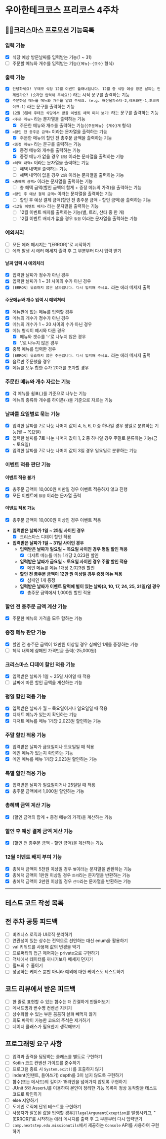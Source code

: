 # 우아한테크코스 프리코스 4주차

## 🎅🏻크리스마스 프로모션 기능목록

### 입력 기능

- [X]  식당 예상 방문날짜를 입력받는 기능(1 ~ 31)
- [ ]  주문할 메뉴와 개수를 입력받는 기능(`{메뉴}-{갯수}` 형식)

### 출력 기능

- [X]  `안녕하세요! 우테코 식당 12월 이벤트 플래너입니다.
  12월 중 식당 예상 방문 날짜는 언제인가요? (숫자만 입력해 주세요!)` 라는 시작 문구를 출력하는 기능
- [X]  `주문하실 메뉴를 메뉴와 개수를 알려 주세요. (e.g. 해산물파스타-2,레드와인-1,초코케이크-1)` 라는 문구를 출력하는 기능
- [X]  `12월 3일에 우테코 식당에서 받을 이벤트 혜택 미리 보기!` 라는 문구를 출력하는 기능
- [X]  `<주문 메뉴>` 라는 문자열을 출력하는 기능
    - [X]  주문한 메뉴와 개수를 출력하는 기능(`{주문메뉴} {개수}개` 형식)
- [X]  `<할인 전 총주문 금액>` 이라는 문자열을 출력하는 기능
    - [X]  주문한 메뉴의 할인 전 총주문 금액을 출력하는 기능
- [X]  `<증정 메뉴>` 라는 문구를 출력하는 기능
    - [X]  증정 메뉴와 개수를 출력하는 기능
    - [X]  증정 메뉴가 없을 경우 `없음` 이라는 문자열을 출력하는 기능
- [X]  `<혜택 내역>` 이라는 문자열을 출력하는 기능
    - [ ]  혜택 내역을 출력하는 기능
    - [ ]  혜택 내역이 없을 경우 `없음` 이라는 문자열을 출력하는 기능
- [X]  `<총혜택 금액>` 이라는 문자열을 출력하는 기능
    - [ ]  총 혜택 금액(할인 금액의 합계 + 증정 메뉴의 가격)을 출력하는 기능
- [X]  `<할인 후 예상 결제 금액>` 이라는 문자열을 출력하는 기능
    - [ ]  할인 후 예상 결제 금액(할인 전 총주문 금액 - 할인 금액)을 출력하는 기능
- [X]  `<12월 이벤트 배지>` 라는 문자열을 출력하는 기능
    - [ ]  12월 이벤트 배지를 출력하는 기능(별, 트리, 산타 중 한 개)
    - [ ]  12월 이벤트 배지가 없을 경우 `없음` 이라는 문자열을 출력하는 기능

### 예외처리

- [ ]  모든 에러 메시지는 "[ERROR]"로 시작하기
- [ ]  에러 발생 시 에러 메세지 출력 후 그 부분부터 다시 입력 받기

#### 날짜 입력 시 예외처리

- [X]  입력한 날짜가 정수가 아닌 경우
- [X]  입력한 날짜가 1 ~ 31 사이의 수가 아닌 경우
- [X]  `[ERROR] 유효하지 않은 날짜입니다. 다시 입력해 주세요.` 라는 에러 메세지 출력

#### 주문메뉴와 개수 입력 시 예외처리

- [X]  메뉴판에 없는 메뉴를 입력할 경우
- [X]  메뉴의 개수가 정수가 아닌 경우
- [X]  메뉴의 개수가 1 ~ 20 사이의 수가 아닌 경우
- [X]  메뉴 형식이 예시와 다른 경우
    - [X]  메뉴와 갯수를 ‘-’로 나누지 않은 경우
    - [X]  ‘,’로 나누지 않은 경우
- [X]  중복 메뉴를 입력한 경우
- [X]  `[ERROR] 유효하지 않은 주문입니다. 다시 입력해 주세요.` 라는 에러 메시지 출력
- [X]  음료만 주문했을 경우
- [X]  메뉴를 모두 합한 수가 20개를 초과할 경우

### 주문한 메뉴와 개수 자르는 기능

- [X]  각 메뉴를 쉼표(,)를 기준으로 나누는 기능
- [X]  메뉴의 종류와 개수를 하이픈(-)을 기준으로 자르는 기능

### 날짜를 요일별로 묶는 기능

- [X]  입력한 날짜를 7로 나눈 나머지 값이 4, 5, 6, 0 중 하나일 경우 평일로 분류하는 기능(월 ~ 목요일)
- [X]  입력한 날짜를 7로 나눈 나머지 값이 1, 2 중 하나일 경우 주말로 분류하는 기능(금 ~ 토요일)
- [X]  입력한 날짜를 7로 나눈 나머지 값이 3일 경우 일요일로 분류하는 기능

### 이벤트 적용 판단 기능

#### 이벤트 적용 불가

- [X]  총주문 금액이 10,000원 미만일 경우 이벤트 적용하지 않고 진행
- [X]  모든 이벤트에 `없음` 이라는 문자열 출력

#### 이벤트 적용 가능

- [X]  총주문 금액이 10,000원 이상인 경우 이벤트 적용
- **입력받은 날짜가 1일 ~ 25일 사이인 경우**
    - [X]  크리스마스 디데이 할인 적용
- **입력받은 날짜가 1일 ~ 31일 사이인 경우**
    - **입력받은 날짜가 일요일 ~ 목요일 사이인 경우 평일 할인 적용**
        - [X]  디저트 메뉴를 메뉴 1개당 2,023원 할인
    - **입력받은 날짜가 금요일 ~ 토요일 사이인 경우 주말 할인 적용**
        - [X]  메인 메뉴를 메뉴 1개당 2,023원 할인
    - **할인 전 총주문 금액이 12만 원 이상일 경우 증정 메뉴 적용**
        - [X]  샴페인 1개 증정
    - **입력받은 날짜가 이벤트 달력에 별이 있는 날짜(3, 10, 17, 24, 25, 31일)일 경우**
        - [X]  총주문 금액에서 1,000원 할인 적용

### 할인 전 총주문 금액 계산 기능

- [X]  주문한 메뉴의 가격을 모두 합하는 기능

### 증정 메뉴 판단 기능

- [X]  할인 전 총주문 금액이 12만원 이상일 경우 샴페인 1개를 증정하는 기능
- [ ]  혜택 내역에 샴페인 가격만큼 출력(-25,000원)

### 크리스마스 디데이 할인 적용 기능

- [X]  입력받은 날짜가 1일 ~ 25일 사이일 때 적용
- [ ]  날짜에 따른 할인 금액을 계산하는 기능

### 평일 할인 적용 기능

- [X]  입력받은 날짜가 월 ~ 목요일이거나 일요일일 때 적용
- [X]  디저트 메뉴가 있는지 확인하는 기능
- [X]  디저트 메뉴를 메뉴 1개당 2,023원 할인하는 기능

### 주말 할인 적용 기능

- [X]  입력받은 날짜가 금요일이나 토요일일 때 적용
- [X]  메인 메뉴가 있는지 확인하는 기능
- [X]  메인 메뉴를 메뉴 1개당 2,023원 할인하는 기능

### 특별 할인 적용 기능

- [X]  입력받은 날짜가 일요일이거나 25일일 때 적용
- [X]  총주문 금액에서 1,000원 할인하는 기능

### 총혜택 금액 계산 기능

- [X]  {할인 금액의 합계 + 증정 메뉴의 가격}을 계산하는 기능

### 할인 후 예상 결제 금액 계산 기능

- [X]  {할인 전 총주문 금액 - 할인 금액}을 계산하는 기능

### 12월 이벤트 배지 부여 기능

- [X]  총혜택 금액이 5천원 이상일 경우 `별`이라는 문자열을 반환하는 기능
- [X]  총혜택 금액이 1만원 이상일 경우 `트리`라는 문자열을 반환하는 기능
- [X]  총혜택 금액이 2만원 이상일 경우 `산타`라는 문자열을 반환하는 기능

---
## 테스트 코드 작성 목록

## 전 주차 공통 피드백

- [ ]  비즈니스 로직과 UI로직 분리하기
- [ ]  연관성이 있는 상수는 전역으로 선언하는 대신 enum을 활용하기
- [ ]  val 키워드를 사용해 값의 변경을 막기
- [ ]  프로퍼티의 접근 제어자는 private으로 구현하기
- [ ]  객체에서 데이터를 꺼내기보다 메세지 던지기
- [ ]  필드의 수 줄이기
- [ ]  성공하는 케이스 뿐만 아니라 예외에 대한 케이스도 테스트하기

## 코드 리뷰에서 받은 피드백
- [ ]  한 줄로 표현할 수 있는 함수는 더 간결하게 만들어보기
- [ ]  메서드명과 변수명 컨벤션 지키기
- [ ]  상수화할 수 있는 부분 꼼꼼히 살펴 빼먹지 않기
- [ ]  의도 파악이 가능한 코드의 주석은 제거하기
- [ ]  데이터 클래스가 필요한지 생각해보기

## 프로그래밍 요구 사항

- [ ]  입력과 출력을 담당하는 클래스를 별도로 구현하기
- [ ]  Kotlin 코드 컨벤션 가이드를 준수하기
- [ ]  프로그램 종료 시 `System.exit()`를 호출하지 않기
- [ ]  indent(인덴트, 들여쓰기) depth를 3이 넘지 않도록 구현하기
- [ ]  함수(또는 메서드)의 길이가 15라인을 넘어가지 않도록 구현하기
- [ ]  JUnit 5와 AssertJ를 이용하여 본인이 정리한 기능 목록이 정상 동작함을 테스트 코드로 확인하기
- [ ]  else 지양하기
- [ ]  도메인 로직에 단위 테스트를 구현하기
- [ ]  사용자가 잘못된 값을 입력할 경우`IllegalArgumentException`를 발생시키고, "[ERROR]"로 시작하는 에러 메시지를 출력 후 그 부분부터 다시 입력받기
- [ ]  `camp.nextstep.edu.missionutils`에서 제공하는 `Console` API를 사용하여 구현하기